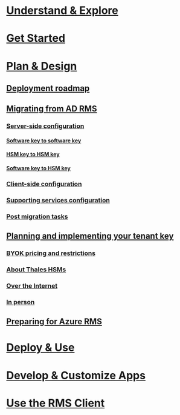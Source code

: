 # [Understand & Explore](/rights-management/understand-explore/azure-rights-management)
# [Get Started](/rights-management/get-started/requirements-for-azure-rights-management)
# [Plan & Design](./deployment-roadmap.md)
## [Deployment roadmap](./deployment-roadmap.md)
## [Migrating from AD RMS](./migrate-from-ad-rms-to-azure-rms.md)
### [Server-side configuration](./migrate-from-ad-rms-phase1.md)
#### [Software key to software key](migrate-softwarekey-to-softwarekey.md)
#### [HSM key to HSM key](migrate-hsmkey-to-hsmkey.md)
#### [Software key to HSM key](migrate-softwarekey-to-hsmkey.md)
### [Client-side configuration](./migrate-from-ad-rms-phase2.md)
### [Supporting services configuration](./migrate-from-ad-rms-phase3.md)
### [Post migration tasks](./migrate-from-ad-rms-phase4.md)
## [Planning and implementing your tenant key](./plan-implement-tenant-key.md)
### [BYOK pricing and restrictions](byok-price-restrictions.md)
### [About Thales HSMs](thales-hms.md)
### [Over the Internet](generate-tenant-key-internet.md)
### [In person](generate-tenant-key-in-person.md)
## [Preparing for Azure RMS](./prepare.md)
# [Deploy & Use](/rights-management/deploy-use/activating-azure-rights-management)
# [Develop & Customize Apps](/rights-management/develop/developers-guide)
# [Use the RMS Client](/rights-management/rms-client/rights-management-rms-client)